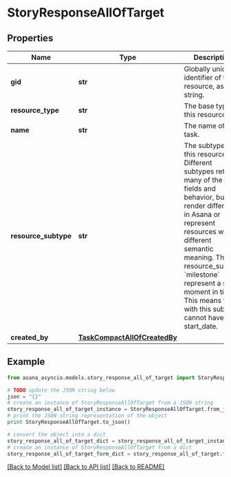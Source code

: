 # StoryResponseAllOfTarget


## Properties

Name | Type | Description | Notes
------------ | ------------- | ------------- | -------------
**gid** | **str** | Globally unique identifier of the resource, as a string. | [optional] [readonly] 
**resource_type** | **str** | The base type of this resource. | [optional] [readonly] 
**name** | **str** | The name of the task. | [optional] 
**resource_subtype** | **str** | The subtype of this resource. Different subtypes retain many of the same fields and behavior, but may render differently in Asana or represent resources with different semantic meaning. The resource_subtype &#x60;milestone&#x60; represent a single moment in time. This means tasks with this subtype cannot have a start_date. | [optional] 
**created_by** | [**TaskCompactAllOfCreatedBy**](TaskCompactAllOfCreatedBy.md) |  | [optional] 

## Example

```python
from asana_asyncio.models.story_response_all_of_target import StoryResponseAllOfTarget

# TODO update the JSON string below
json = "{}"
# create an instance of StoryResponseAllOfTarget from a JSON string
story_response_all_of_target_instance = StoryResponseAllOfTarget.from_json(json)
# print the JSON string representation of the object
print StoryResponseAllOfTarget.to_json()

# convert the object into a dict
story_response_all_of_target_dict = story_response_all_of_target_instance.to_dict()
# create an instance of StoryResponseAllOfTarget from a dict
story_response_all_of_target_form_dict = story_response_all_of_target.from_dict(story_response_all_of_target_dict)
```
[[Back to Model list]](../README.md#documentation-for-models) [[Back to API list]](../README.md#documentation-for-api-endpoints) [[Back to README]](../README.md)


